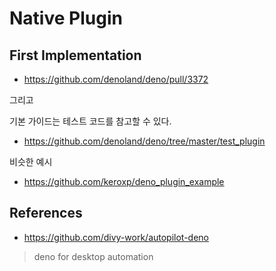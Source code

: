 # Native Plugin

## First Implementation

- https://github.com/denoland/deno/pull/3372

그리고

기본 가이드는 테스트 코드를 참고할 수 있다.

- https://github.com/denoland/deno/tree/master/test_plugin

비슷한 예시

- https://github.com/keroxp/deno_plugin_example

## References
- https://github.com/divy-work/autopilot-deno
> deno for desktop automation

